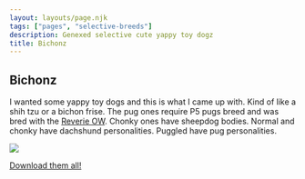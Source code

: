 ```yaml
---
layout: layouts/page.njk
tags: ["pages", "selective-breeds"]
description: Genexed selective cute yappy toy dogz
title: Bichonz
---
```


## Bichonz
I wanted some yappy toy dogs and this is what I came up with. Kind of like a shih tzu or a bichon frise. The pug ones require P5 pugs breed and was bred with the [Reverie OW](http://jewellz.net/). Chonky ones have sheepdog bodies. Normal and chonky have dachshund personalities. Puggled have pug personalities. 

![](https://cdn.glitch.com/e8c48446-7221-44a1-aabd-d809cd1d1e34%2Fbichonz.png?v=1624929557253)

[Download them all!](https://cdn.glitch.com/e8c48446-7221-44a1-aabd-d809cd1d1e34%2Fbichonz.zip?v=1624929632552)